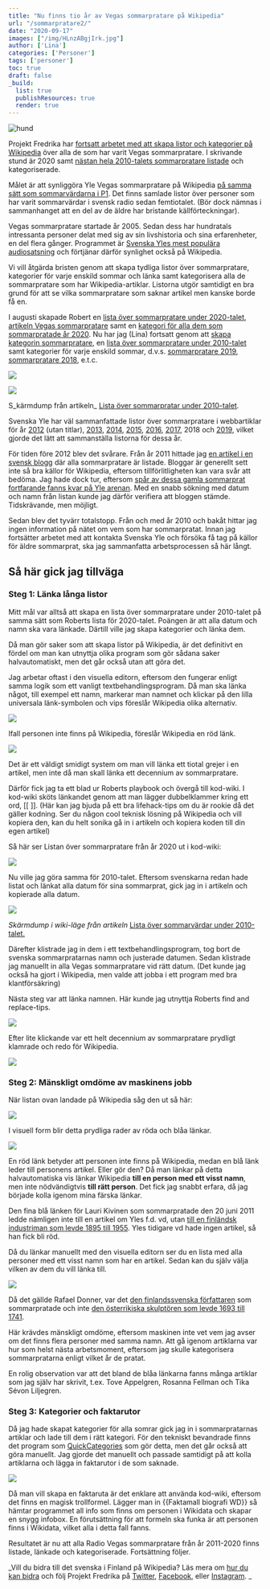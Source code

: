```yaml
---
title: "Nu finns tio år av Vegas sommarpratare på Wikipedia"
url: "/sommarpratare2/"
date: "2020-09-17"
images: ["/img/HLnzABgjIrk.jpg"]
author: ['Lina']
categories: ['Personer']
tags: ['personer']
toc: true
draft: false
_build:
  list: true
  publishResources: true
  render: true
---
```


![hund](/img/HLnzABgjIrk.jpg)


Projekt Fredrika har [fortsatt arbetet med att skapa listor och kategorier på Wikipedia](https://projektfredrika.fi/sommarpratare/) över alla de som har varit Vegas sommarpratare. I skrivande stund är 2020 samt [nästan hela 2010-talets sommarpratare listade](https://sv.wikipedia.org/wiki/Lista_%C3%B6ver_sommarpratare_under_2010-talet) och kategoriserade.

Målet är att synliggöra Yle Vegas sommarpratare på Wikipedia [på samma sätt som sommarvärdarna i P1](https://sv.wikipedia.org/wiki/Kategori:Listor_%C3%B6ver_sommarv%C3%A4rdar). Det finns samlade listor över personer som har varit sommarvärdar i svensk radio sedan femtiotalet. (Bör dock nämnas i sammanhanget att en del av de äldre har bristande källförteckningar).

Vegas sommarpratare startade år 2005. Sedan dess har hundratals intressanta personer delat med sig av sin livshistoria och sina erfarenheter, en del flera gånger. Programmet är [Svenska Yles mest populära audiosatsning](https://svenska.yle.fi/artikel/2020/08/08/rakt-och-osentimentalt-om-mycket-smarta-och-overlevnad-som-gick-rakt-in-i-kroppen) och förtjänar därför synlighet också på Wikipedia.

Vi vill åtgärda bristen genom att skapa tydliga listor över sommarpratare, kategorier för varje enskild sommar och länka samt kategorisera alla de sommarpratare som har Wikipedia-artiklar. Listorna utgör samtidigt en bra grund för att se vilka sommarpratare som saknar artikel men kanske borde få en.

I augusti skapade Robert en [lista över sommarpratare under 2020-talet](https://sv.wikipedia.org/wiki/Lista_%C3%B6ver_sommarpratare_under_2020-talet), [artikeln Vegas sommarpratare](https://sv.wikipedia.org/wiki/Vegas_sommarpratare) samt en [kategori för alla dem som sommarpratade år 2020](https://sv.wikipedia.org/wiki/Kategori:Sommarpratare_2020). Nu har jag (Lina) fortsatt genom att [skapa kategorin sommarpratare](https://sv.wikipedia.org/wiki/Kategori:Sommarpratare), en [lista över sommarpratare under 2010-talet](https://sv.wikipedia.org/wiki/Lista_%C3%B6ver_sommarpratare_under_2010-talet) samt kategorier för varje enskild sommar, d.v.s. [sommarpratare 2019](https://sv.wikipedia.org/wiki/Kategori:Sommarpratare_2019), [sommarpratare 2018](https://sv.wikipedia.org/wiki/Kategori:Sommarpratare_2018), e.t.c.

![](https://projektfredrika.fi/wp-content/uploads/2020/09/image-7-1024x458.png)

![](https://projektfredrika.fi/wp-content/uploads/2020/09/image-1.png)

S_kärmdump från artikeln_ [Lista över sommarpratar under 2010-talet](https://sv.wikipedia.org/wiki/Lista_%C3%B6ver_sommarpratare_under_2010-talet)_._

Svenska Yle har väl sammanfattade listor över sommarpratare i webbartiklar för år [2012](https://svenska.yle.fi/artikel/2012/06/04/har-ar-de-vegas-sommarpratare-2012) (utan titlar), [2013](https://svenska.yle.fi/artikel/2013/05/31/har-ar-vegas-sommarpratare-2013), [2014](https://svenska.yle.fi/artikel/2014/06/03/har-ar-vegas-sommarpratare-2014), [2015](https://svenska.yle.fi/artikel/2015/06/04/har-ar-vegas-sommarpratare-2015), [2016](https://svenska.yle.fi/artikel/2016/06/07/har-ar-vegas-sommarpratare-2016), [2017](https://svenska.yle.fi/artikel/2017/06/06/har-ar-vegas-sommarpratare-2017), 2018 och [2019](https://svenska.yle.fi/artikel/2019/06/10/har-ar-vegas-sommarpratare-2019), vilket gjorde det lätt att sammanställa listorna för dessa år.

För tiden före 2012 blev det svårare. Från år 2011 hittade jag [en artikel i en svensk blogg](https://aom99.wordpress.com/2011/06/14/finlandssvenska-radio-vegas-sommarpratare-2011/) där alla sommarpratare är listade. Bloggar är generellt sett inte så bra källor för Wikipedia, eftersom tillförlitligheten kan vara svår att bedöma. Jag hade dock tur, eftersom [spår av dessa gamla sommarprat fortfarande fanns kvar på Yle arenan](https://arenan.yle.fi/audio/1-1386730). Med en snabb sökning med datum och namn från listan kunde jag därför verifiera att bloggen stämde. Tidskrävande, men möjligt.

Sedan blev det tyvärr totalstopp. Från och med år 2010 och bakåt hittar jag ingen information på nätet om vem som har sommarpratat. Innan jag fortsätter arbetet med att kontakta Svenska Yle och försöka få tag på källor för äldre sommarprat, ska jag sammanfatta arbetsprocessen så här långt.

Så här gick jag tillväga
------------------------

### Steg 1: Länka långa listor

Mitt mål var alltså att skapa en lista över sommarpratare under 2010-talet på samma sätt som Roberts lista för 2020-talet. Poängen är att alla datum och namn ska vara länkade. Därtill ville jag skapa kategorier och länka dem.

Då man gör saker som att skapa listor på Wikipedia, är det definitivt en fördel om man kan utnyttja olika program som gör sådana saker halvautomatiskt, men det går också utan att göra det.

Jag arbetar oftast i den visuella editorn, eftersom den fungerar enligt samma logik som ett vanligt textbehandlingsprogram. Då man ska länka något, till exempel ett namn, markerar man namnet och klickar på den lilla universala länk-symbolen och vips föreslår Wikipedia olika alternativ.  

![](https://projektfredrika.fi/wp-content/uploads/2020/09/image-3.png)

Ifall personen inte finns på Wikipedia, föreslår Wikipedia en röd länk. 

![](https://projektfredrika.fi/wp-content/uploads/2020/09/image-2.png)

Det är ett väldigt smidigt system om man vill länka ett tiotal grejer i en artikel, men inte då man skall länka ett decennium av sommarpratare.

Därför fick jag ta ett blad ur Roberts playbook och övergå till kod-wiki. I kod-wiki sköts länkandet genom att man lägger dubbelklammer kring ett ord, \[\[ \]\]. (Här kan jag bjuda på ett bra lifehack-tips om du är rookie då det gäller kodning. Ser du någon cool teknisk lösning på Wikipedia och vill kopiera den, kan du helt sonika gå in i artikeln och kopiera koden till din egen artikel)

Så här ser Listan över sommarpratare från år 2020 ut i kod-wiki:

![](https://lh4.googleusercontent.com/1-EhSOL12Ds8a72ZtOibRL3RHB8Bbe6ZfkdkWCxatXX1X-ybMKMEBeaYxttAAvX_w50KmREfaqBSu9sW2cxYkdPNCqNt2xCs-L9sOaEcu_pAneWcqC5HHIFPtQM4gx48cYV3ow4B)

Nu ville jag göra samma för 2010-talet. Eftersom svenskarna redan hade listat och länkat alla datum för sina sommarprat, gick jag in i artikeln och kopierade alla datum.

![](https://projektfredrika.fi/wp-content/uploads/2020/09/image-6.png)

_Skärmdump i wiki-läge från artikeln_ [Lista över sommarvärdar under 2010-talet.](https://sv.wikipedia.org/wiki/Lista_%C3%B6ver_sommarv%C3%A4rdar_under_2010-talet)

Därefter klistrade jag in dem i ett textbehandlingsprogram, tog bort de svenska sommarpratarnas namn och justerade datumen. Sedan klistrade jag manuellt in alla Vegas sommarpratare vid rätt datum. (Det kunde jag också ha gjort i Wikipedia, men valde att jobba i ett program med bra klantförsäkring)

Nästa steg var att länka namnen. Här kunde jag utnyttja Roberts find and replace-tips.   

![](https://lh5.googleusercontent.com/KybpcjeRNQzH5cXXCJCe0VEyq6_EPs2e7lnPM7foOM3o5UaePzw6lnp0CtpJ-oZPKDkJJg-k18WstV0dUIxUo6pM1yNE7vnJUsnIXYZgK8yiOsoehQDq2Q2emjgGY5LwVFVwtb0e)

Efter lite klickande var ett helt decennium av sommarpratare prydligt klamrade och redo för Wikipedia.

![](https://lh4.googleusercontent.com/I64WWmXodRJb5H80Gk9XpgbRrjLLw0yxeMSO05CJNZE7Ofv5U0bMduTLHAdqa_nE7xUGH7MQquCWdWBNSu0zt7K8Ew8a5YtQokBWJ_8VP7IfWzg1Oz66m5wOHoYjZW2tmHik4szF)

### Steg 2: Mänskligt omdöme av maskinens jobb

När listan ovan landade på Wikipedia såg den ut så här:

![](https://lh6.googleusercontent.com/urZnXC1Ya8MKYdYWkLR-sJ7mDoSRXp5ftLrBkra3HY2ZTfEooQi4GP4ie8irQ0WLyUcxfV1XTEeLng-PLx9b_PTofzZRGXh4OP5XkVwzJ69s6R9Ep60U1hzaD2tys3WDIYStkdSa)

I visuell form blir detta prydliga rader av röda och blåa länkar. 

![](https://lh5.googleusercontent.com/BLgJkNOjQXukqwlldSrOs42sqSYHfSHG12_SN8R5bUQxy_B_GD_UbQL6D9tD78Nomd59CBCosZJpDnfZ51JQj-AcPuRm1BLcco9eeVvsxLdG-2lmROcd39PvZpr5hrVIrKYURDn9)

En röd länk betyder att personen inte finns på Wikipedia, medan en blå länk leder till personens artikel. Eller gör den? Då man länkar på detta halvautomatiska vis länkar Wikipedia **till en person med ett visst namn**, men inte nödvändigtvis **till rätt person**. Det fick jag snabbt erfara, då jag började kolla igenom mina färska länkar. 

Den fina blå länken för Lauri Kivinen som sommarpratade den 20 juni 2011 ledde nämligen inte till en artikel om Yles f.d. vd, utan [till en finländsk industriman som levde 1895 till 1955](https://sv.wikipedia.org/wiki/Lauri_Kivinen). Yles tidigare vd hade ingen artikel, så han fick bli röd. 

Då du länkar manuellt med den visuella editorn ser du en lista med alla personer med ett visst namn som har en artikel. Sedan kan du själv välja vilken av dem du vill länka till.

![](https://projektfredrika.fi/wp-content/uploads/2020/09/image-4.png)

Då det gällde Rafael Donner, var det [den finlandssvenska författaren](https://sv.wikipedia.org/wiki/Rafael_Donner_(f%C3%B6rfattare)) som sommarpratade och inte [den österrikiska skulptören som levde 1693 till 1741](https://sv.wikipedia.org/wiki/Rafael_Donner_(skulpt%C3%B6r)).

Här krävdes mänskligt omdöme, eftersom maskinen inte vet vem jag avser om det finns flera personer med samma namn. Att gå igenom artiklarna var hur som helst nästa arbetsmoment, eftersom jag skulle kategorisera sommarpratarna enligt vilket år de pratat.

En rolig observation var att det bland de blåa länkarna fanns många artiklar som jag själv har skrivit, t.ex. Tove Appelgren, Rosanna Fellman och Tika Sévon Liljegren.

### Steg 3: Kategorier och faktarutor

Då jag hade skapat kategorier för alla somrar gick jag in i sommarpratarnas artiklar och lade till dem i rätt kategori. För den tekniskt bevandrade finns det program som [QuickCategories](https://quickcategories.toolforge.org/) som gör detta, men det går också att göra manuellt. Jag gjorde det manuellt och passade samtidigt på att kolla artiklarna och lägga in faktarutor i de som saknade.

![](https://projektfredrika.fi/wp-content/uploads/2020/09/image-5.png)

Då man vill skapa en faktaruta är det enklare att använda kod-wiki, eftersom det finns en magisk trollformel. Lägger man in {{Faktamall biografi WD}} så hämtar programmet all info som finns om personen i Wikidata och skapar en snygg infobox. En förutsättning för att formeln ska funka är att personen finns i Wikidata, vilket alla i detta fall fanns.

Resultatet är nu att alla Radio Vegas sommarpratare från år 2011-2020 finns listade, länkade och kategoriserade. Fortsättning följer.

_Vill du bidra till det svenska i Finland på Wikipedia? Läs mera om [hur du kan bidra](https://projektfredrika.fi/bidra/) och följ Projekt Fredrika på [Twitter](https://twitter.com/projektfredrika), [Facebook](https://www.facebook.com/projektfredrika/), eller [Instagram](http://instagram.com/projektfredrika). _